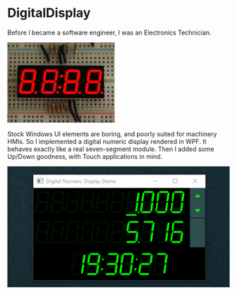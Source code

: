 # DigitalDisplay
Before I became a software engineer, I was an Electronics Technician.

![Image of real seven segment display](/docs/leds.jpg)

Stock Windows UI elements are boring, and poorly suited for machinery HMIs. So I implemented a digital numeric display rendered in WPF. It behaves exactly like a real seven-segment module. Then I added some Up/Down goodness, with Touch applications in mind.

![Gif of action](/docs/display.gif)
